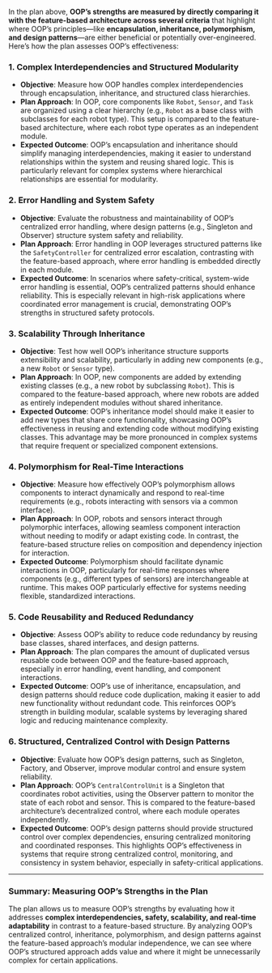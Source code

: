 In the plan above, **OOP’s strengths are measured by directly comparing it with the feature-based architecture across several criteria** that highlight where OOP’s principles—like **encapsulation, inheritance, polymorphism, and design patterns**—are either beneficial or potentially over-engineered. Here’s how the plan assesses OOP’s effectiveness:

### **1\. Complex Interdependencies and Structured Modularity**

* **Objective**: Measure how OOP handles complex interdependencies through encapsulation, inheritance, and structured class hierarchies.
* **Plan Approach**: In OOP, core components like `Robot`, `Sensor`, and `Task` are organized using a clear hierarchy (e.g., `Robot` as a base class with subclasses for each robot type). This setup is compared to the feature-based architecture, where each robot type operates as an independent module.
* **Expected Outcome**: OOP’s encapsulation and inheritance should simplify managing interdependencies, making it easier to understand relationships within the system and reusing shared logic. This is particularly relevant for complex systems where hierarchical relationships are essential for modularity.

### **2\. Error Handling and System Safety**

* **Objective**: Evaluate the robustness and maintainability of OOP’s centralized error handling, where design patterns (e.g., Singleton and Observer) structure system safety and reliability.
* **Plan Approach**: Error handling in OOP leverages structured patterns like the `SafetyController` for centralized error escalation, contrasting with the feature-based approach, where error handling is embedded directly in each module.
* **Expected Outcome**: In scenarios where safety-critical, system-wide error handling is essential, OOP’s centralized patterns should enhance reliability. This is especially relevant in high-risk applications where coordinated error management is crucial, demonstrating OOP’s strengths in structured safety protocols.

### **3\. Scalability Through Inheritance**

* **Objective**: Test how well OOP’s inheritance structure supports extensibility and scalability, particularly in adding new components (e.g., a new `Robot` or `Sensor` type).
* **Plan Approach**: In OOP, new components are added by extending existing classes (e.g., a new robot by subclassing `Robot`). This is compared to the feature-based approach, where new robots are added as entirely independent modules without shared inheritance.
* **Expected Outcome**: OOP’s inheritance model should make it easier to add new types that share core functionality, showcasing OOP’s effectiveness in reusing and extending code without modifying existing classes. This advantage may be more pronounced in complex systems that require frequent or specialized component extensions.

### **4\. Polymorphism for Real-Time Interactions**

* **Objective**: Measure how effectively OOP’s polymorphism allows components to interact dynamically and respond to real-time requirements (e.g., robots interacting with sensors via a common interface).
* **Plan Approach**: In OOP, robots and sensors interact through polymorphic interfaces, allowing seamless component interaction without needing to modify or adapt existing code. In contrast, the feature-based structure relies on composition and dependency injection for interaction.
* **Expected Outcome**: Polymorphism should facilitate dynamic interactions in OOP, particularly for real-time responses where components (e.g., different types of sensors) are interchangeable at runtime. This makes OOP particularly effective for systems needing flexible, standardized interactions.

### **5\. Code Reusability and Reduced Redundancy**

* **Objective**: Assess OOP’s ability to reduce code redundancy by reusing base classes, shared interfaces, and design patterns.
* **Plan Approach**: The plan compares the amount of duplicated versus reusable code between OOP and the feature-based approach, especially in error handling, event handling, and component interactions.
* **Expected Outcome**: OOP’s use of inheritance, encapsulation, and design patterns should reduce code duplication, making it easier to add new functionality without redundant code. This reinforces OOP’s strength in building modular, scalable systems by leveraging shared logic and reducing maintenance complexity.

### **6\. Structured, Centralized Control with Design Patterns**

* **Objective**: Evaluate how OOP’s design patterns, such as Singleton, Factory, and Observer, improve modular control and ensure system reliability.
* **Plan Approach**: OOP’s `CentralControlUnit` is a Singleton that coordinates robot activities, using the Observer pattern to monitor the state of each robot and sensor. This is compared to the feature-based architecture’s decentralized control, where each module operates independently.
* **Expected Outcome**: OOP’s design patterns should provide structured control over complex dependencies, ensuring centralized monitoring and coordinated responses. This highlights OOP’s effectiveness in systems that require strong centralized control, monitoring, and consistency in system behavior, especially in safety-critical applications.

---

### **Summary: Measuring OOP’s Strengths in the Plan**

The plan allows us to measure OOP’s strengths by evaluating how it addresses **complex interdependencies, safety, scalability, and real-time adaptability** in contrast to a feature-based structure. By analyzing OOP’s centralized control, inheritance, polymorphism, and design patterns against the feature-based approach’s modular independence, we can see where OOP’s structured approach adds value and where it might be unnecessarily complex for certain applications.


